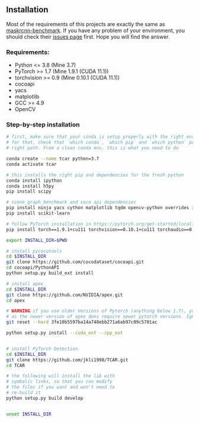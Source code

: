 ## Installation

Most of the requirements of this projects are exactly the same as [maskrcnn-benchmark](https://github.com/facebookresearch/maskrcnn-benchmark). If you have any problem of your environment, you should check their [issues page](https://github.com/facebookresearch/maskrcnn-benchmark/issues) first. Hope you will find the answer.

### Requirements:
- Python <= 3.8 (Mine 3.7)
- PyTorch >= 1.7 (Mine 1.9.1 (CUDA 11.1))
- torchvision >= 0.9 (Mine 0.10.1 (CUDA 11.1))
- cocoapi
- yacs
- matplotlib
- GCC >= 4.9
- OpenCV


### Step-by-step installation

```bash
# first, make sure that your conda is setup properly with the right environment
# for that, check that `which conda`, `which pip` and `which python` points to the
# right path. From a clean conda env, this is what you need to do

conda create --name tcar python=3.7
conda activate tcar

# this installs the right pip and dependencies for the fresh python
conda install ipython
conda install h5py
pip install scipy

# scene_graph_benchmark and coco api dependencies
pip install ninja yacs cython matplotlib tqdm opencv-python overrides ipdb
pip install scikit-learn

# follow PyTorch installation in https://pytorch.org/get-started/locally/
pip install torch==1.9.1+cu111 torchvision==0.10.1+cu111 torchaudio==0.9.1 -f https://download.pytorch.org/whl/torch_stable.html

export INSTALL_DIR=$PWD

# install pycocotools
cd $INSTALL_DIR
git clone https://github.com/cocodataset/cocoapi.git
cd cocoapi/PythonAPI
python setup.py build_ext install

# install apex
cd $INSTALL_DIR
git clone https://github.com/NVIDIA/apex.git
cd apex

# WARNING if you use older Versions of Pytorch (anything below 1.7), you will need a hard reset,
# as the newer version of apex does require newer pytorch versions. Ignore the hard reset otherwise.
git reset --hard 3fe10b5597ba14a748ebb271a6ab97c09c5701ac

python setup.py install --cuda_ext --cpp_ext


# install PyTorch Detection
cd $INSTALL_DIR
git clone https://github.com/jkli1998/TCAR.git
cd TCAR

# the following will install the lib with
# symbolic links, so that you can modify
# the files if you want and won't need to
# re-build it
python setup.py build develop


unset INSTALL_DIR


```